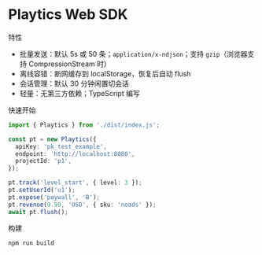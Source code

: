 # Playtics Web SDK

特性
- 批量发送：默认 5s 或 50 条；`application/x-ndjson`；支持 `gzip`（浏览器支持 CompressionStream 时）
- 离线容错：断网缓存到 localStorage，恢复后自动 flush
- 会话管理：默认 30 分钟闲置切会话
- 轻量：无第三方依赖；TypeScript 编写

快速开始
```ts
import { Playtics } from './dist/index.js';

const pt = new Playtics({
  apiKey: 'pk_test_example',
  endpoint: 'http://localhost:8080',
  projectId: 'p1',
});

pt.track('level_start', { level: 3 });
pt.setUserId('u1');
pt.expose('paywall', 'B');
pt.revenue(9.99, 'USD', { sku: 'noads' });
await pt.flush();
```

构建
```bash
npm run build
```

